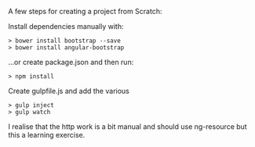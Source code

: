 A few steps for creating a project from Scratch:


Install dependencies manually with:
   
    > bower install bootstrap --save
    > bower install angular-bootstrap

...or create package.json and then run:

    > npm install


Create gulpfile.js and add the various

    > gulp inject
    > gulp watch


I realise that the http work is a bit manual and should use ng-resource but this a learning exercise.